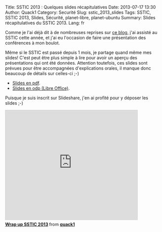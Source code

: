 Title: SSTIC 2013 : Quelques slides récapitulatives
Date: 2013-07-17 13:30
Author: Quack1
Category: Securité
Slug: sstic_2013_slides
Tags: SSTIC, SSTIC 2013, Slides, Sécurité, planet-libre, planet-ubuntu
Summary:  Slides récapitulatives du SSTIC 2013.
Lang: fr

Comme je l'ai déjà dit à de nombreuses reprises sur [ce blog](/tag/sstic-2013.html), j'ai assisté au SSTIC cette année, et j'ai eu l'occasion de faire une présentation des conférences à mon boulot.

Même si le SSTIC est passé depuis 1 mois, je partage quand même mes slides! C'est peut être plus simple à lire pour avoir un aperçu des présentations qui ont été données. Attention toutefois, ces slides sont prévues pour être accompagnées d'explications orales, il manque donc beaucoup de détails sur celles-ci ;-)

- [Slides en pdf](/static/upload/wrap_up_sstic_2013.pdf).
- [Slides en odp (Libre Office)](/static/upload/wrap_up_sstic_2013.odp).

Puisque je suis inscrit sur Slideshare, j'en ai profité pour y déposer les slides ;-)

<iframe src="http://www.slideshare.net/slideshow/embed_code/24336098" width="427" height="356" frameborder="0" marginwidth="0" marginheight="0" scrolling="no" style="border:1px solid #CCC;border-width:1px 1px 0;margin-bottom:5px" allowfullscreen webkitallowfullscreen mozallowfullscreen> </iframe> <div style="margin-bottom:5px"> <strong> <a href="http://www.slideshare.net/quack1/wrap-up-sstic-2013" title="Wrap up SSTIC 2013" target="_blank">Wrap up SSTIC 2013</a> </strong> from <strong><a href="http://www.slideshare.net/quack1" target="_blank">quack1</a></strong> </div>